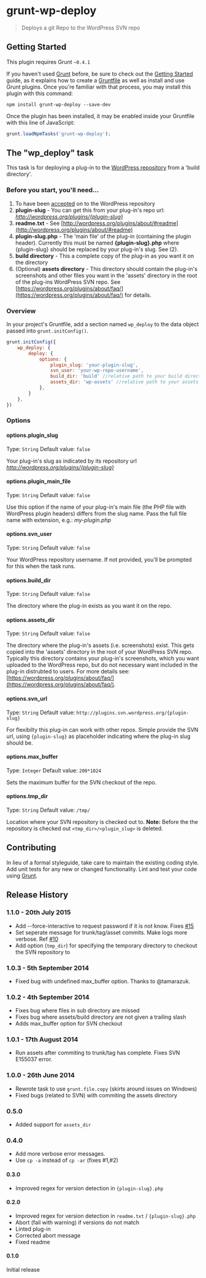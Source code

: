 # grunt-wp-deploy

> Deploys a git Repo to the WordPress SVN repo

## Getting Started
This plugin requires Grunt `~0.4.1`

If you haven't used [Grunt](http://gruntjs.com/) before, be sure to check out the [Getting Started](http://gruntjs.com/getting-started) guide, as it explains how to create a [Gruntfile](http://gruntjs.com/sample-gruntfile) as well as install and use Grunt plugins. Once you're familiar with that process, you may install this plugin with this command:

```shell
npm install grunt-wp-deploy --save-dev
```

Once the plugin has been installed, it may be enabled inside your Gruntfile with this line of JavaScript:

```js
grunt.loadNpmTasks('grunt-wp-deploy');
```

## The "wp_deploy" task

This task is for deploying a plug-in to the [WordPress repository](http://wordpress.org/plugins/) from a 'build directory'. 

### Before you start, you'll need...
 1. To have been [accepted](http://wordpress.org/plugins/about/) on to the WordPress repository
 2. **plugin-slug** - You can get this from your plug-in's repo url: *http://wordpress.org/plugins/{plugin-slug}*
 3. **readme.txt** - See [http://wordpress.org/plugins/about/#readme](http://wordpress.org/plugins/about/#readme) 
 4. **plugin-slug.php** - The 'main file' of the plug-in (containing the plugin header). Currently this must be named **{plugin-slug}.php** where {plugin-slug} should be replaced by your plug-in's slug. See (2).
 5. **build directory** - This a complete copy of the plug-in as you want it on the directory
 6. (Optional) **assets directory** - This directory should contain the plug-in's screenshots and other files you want in the 'assets' directory in the root of the plug-ins WordPress SVN repo. See [https://wordpress.org/plugins/about/faq/](https://wordpress.org/plugins/about/faq/) for details.

### Overview
In your project's Gruntfile, add a section named `wp_deploy` to the data object passed into `grunt.initConfig()`.

```js
grunt.initConfig({
	wp_deploy: {
		deploy: { 
			options: {
				plugin_slug: 'your-plugin-slug',
				svn_user: 'your-wp-repo-username',	
				build_dir: 'build' //relative path to your build directory
				assets_dir: 'wp-assets' //relative path to your assets directory (optional).
			},
		}
	},
})
```

### Options

#### options.plugin_slug
Type: `String`
Default value: `false`

Your plug-in's slug as indicated by its repository url *http://wordpress.org/plugins/{plugin-slug}*

#### options.plugin_main_file
Type: `String`
Default value: `false`

Use this option if the name of your plug-in's main file (the PHP file with WordPress plugin headers) differs from the slug name. Pass the full file name with extension, e.g.: *my-plugin.php*

#### options.svn_user
Type: `String`
Default value: `false`

Your WordPress repository username. If not provided, you'll be prompted for this when the task runs.

#### options.build_dir
Type: `String`
Default value: `false`

The directory where the plug-in exists as you want it on the repo.

#### options.assets_dir
Type: `String`
Default value: `false`

The directory where the plug-in's assets (i.e. screenshots) exist. This gets copied into the 'assets' directory in the root of your WordPress SVN repo. Typically
this directory contains your plug-in's screenshots, which you want uploaded to the WordPress repo, but do not necessary want included in the plug-in distrubted 
to users. For more details see: [https://wordpress.org/plugins/about/faq/](https://wordpress.org/plugins/about/faq/).

#### options.svn_url
Type: `String`
Default value: `http://plugins.svn.wordpress.org/{plugin-slug}`

For flexibilty this plug-in can work with other repos. Simple provide the SVN url, using `{plugin-slug}` as placeholder indicating where the plug-in slug should be.

#### options.max_buffer
Type: `Integer`
Default value: `200*1024`

Sets the maximum buffer for the SVN checkout of the repo. 

#### options.tmp_dir
Type: `String`
Default value: `/tmp/`

Location where your SVN repository is checked out to. **Note:** Before the the repository is checked out `<tmp_dir>/<plugin_slug>` is deleted.


## Contributing
In lieu of a formal styleguide, take care to maintain the existing coding style. Add unit tests for any new or changed functionality. Lint and test your code using [Grunt](http://gruntjs.com/).

## Release History

### 1.1.0 - 20th July 2015
- Add --force-interactive to request password if it is not know. Fixes [#15](https://github.com/stephenharris/grunt-wp-deploy/issues/15)
- Set seperate message for trunk/tag/asset commits. Make logs more verbose. Ref [#10](https://github.com/stephenharris/grunt-wp-deploy/issues/10)
- Add option (`tmp_dir`) for specifying the temporary directory to checkout the SVN repository to

### 1.0.3 - 5th September 2014
- Fixed bug with undefined max_buffer option. Thanks to @tamarazuk.

### 1.0.2 - 4th September 2014
- Fixes bug where files in sub directory are missed
- Fixes bug where assets/build directory are not given a trailing slash
- Adds max_buffer option for SVN checkout

### 1.0.1 - 17th August 2014
- Run assets after commiting to trunk/tag has complete. Fixes SVN E155037 error.

### 1.0.0 - 26th June 2014
- Rewrote task to use `grunt.file.copy` (skirts around issues on Windows)
- Fixed bugs (related to SVN) with commiting the assets directory

### 0.5.0
 - Added support for `assets_dir`

### 0.4.0
 - Add more verbose error messages.
 - Use `cp -a` instead of `cp -ar` (fixes #1,#2)

#### 0.3.0
 - Improved regex for version detection in `{plugin-slug}.php`

#### 0.2.0
 - Improved regex for version detection in `readme.txt` / `{plugin-slug}.php`
 - Abort (fail with warning) if versions do not match
 - Linted plug-in
 - Corrected abort message
 - Fixed readme

#### 0.1.0
Initial release

